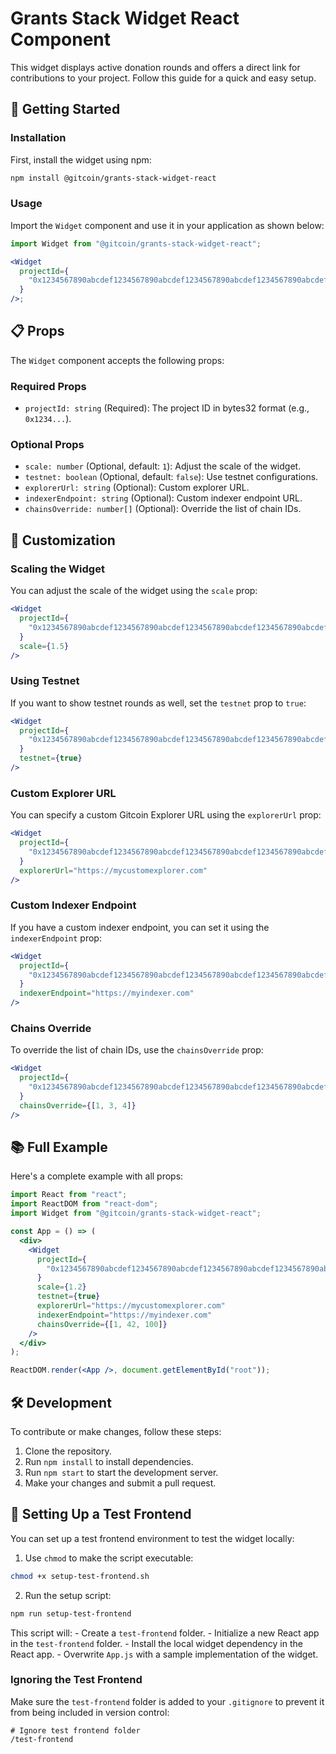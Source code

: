 # Grants Stack Widget React Component

This widget displays active donation rounds and offers a direct link for contributions to your project. Follow this guide for a quick and easy setup.

## 🚀 Getting Started

### Installation

First, install the widget using npm:

```bash
npm install @gitcoin/grants-stack-widget-react
```

### Usage

Import the `Widget` component and use it in your application as shown below:

```jsx
import Widget from "@gitcoin/grants-stack-widget-react";

<Widget
  projectId={
    "0x1234567890abcdef1234567890abcdef1234567890abcdef1234567890abcdef"
  }
/>;
```

## 📋 Props

The `Widget` component accepts the following props:

### Required Props

- `projectId: string` (Required): The project ID in bytes32 format (e.g., `0x1234...`).

### Optional Props

- `scale: number` (Optional, default: `1`): Adjust the scale of the widget.
- `testnet: boolean` (Optional, default: `false`): Use testnet configurations.
- `explorerUrl: string` (Optional): Custom explorer URL.
- `indexerEndpoint: string` (Optional): Custom indexer endpoint URL.
- `chainsOverride: number[]` (Optional): Override the list of chain IDs.

## 🔧 Customization

### Scaling the Widget

You can adjust the scale of the widget using the `scale` prop:

```jsx
<Widget
  projectId={
    "0x1234567890abcdef1234567890abcdef1234567890abcdef1234567890abcdef"
  }
  scale={1.5}
/>
```

### Using Testnet

If you want to show testnet rounds as well, set the `testnet` prop to `true`:

```jsx
<Widget
  projectId={
    "0x1234567890abcdef1234567890abcdef1234567890abcdef1234567890abcdef"
  }
  testnet={true}
/>
```

### Custom Explorer URL

You can specify a custom Gitcoin Explorer URL using the `explorerUrl` prop:

```jsx
<Widget
  projectId={
    "0x1234567890abcdef1234567890abcdef1234567890abcdef1234567890abcdef"
  }
  explorerUrl="https://mycustomexplorer.com"
/>
```

### Custom Indexer Endpoint

If you have a custom indexer endpoint, you can set it using the `indexerEndpoint` prop:

```jsx
<Widget
  projectId={
    "0x1234567890abcdef1234567890abcdef1234567890abcdef1234567890abcdef"
  }
  indexerEndpoint="https://myindexer.com"
/>
```

### Chains Override

To override the list of chain IDs, use the `chainsOverride` prop:

```jsx
<Widget
  projectId={
    "0x1234567890abcdef1234567890abcdef1234567890abcdef1234567890abcdef"
  }
  chainsOverride={[1, 3, 4]}
/>
```

## 📚 Full Example

Here's a complete example with all props:

```jsx
import React from "react";
import ReactDOM from "react-dom";
import Widget from "@gitcoin/grants-stack-widget-react";

const App = () => (
  <div>
    <Widget
      projectId={
        "0x1234567890abcdef1234567890abcdef1234567890abcdef1234567890abcdef"
      }
      scale={1.2}
      testnet={true}
      explorerUrl="https://mycustomexplorer.com"
      indexerEndpoint="https://myindexer.com"
      chainsOverride={[1, 42, 100]}
    />
  </div>
);

ReactDOM.render(<App />, document.getElementById("root"));
```

## 🛠️ Development

To contribute or make changes, follow these steps:

1. Clone the repository.
2. Run `npm install` to install dependencies.
3. Run `npm start` to start the development server.
4. Make your changes and submit a pull request.

## 🧪 Setting Up a Test Frontend

You can set up a test frontend environment to test the widget locally:

1. Use `chmod` to make the script executable:
```bash
chmod +x setup-test-frontend.sh
```
2. Run the setup script:

```bash
npm run setup-test-frontend
```

This script will:
    - Create a `test-frontend` folder.
    - Initialize a new React app in the `test-frontend` folder.
    - Install the local widget dependency in the React app.
    - Overwrite `App.js` with a sample implementation of the widget.

### Ignoring the Test Frontend

Make sure the `test-frontend` folder is added to your `.gitignore` to prevent it from being included in version control:

```plaintext
# Ignore test frontend folder
/test-frontend
```